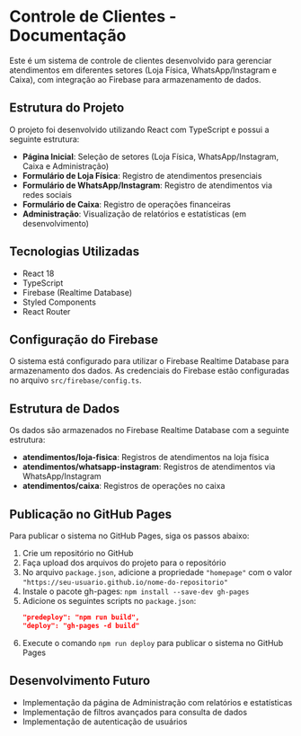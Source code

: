 # Controle de Clientes - Documentação

Este é um sistema de controle de clientes desenvolvido para gerenciar atendimentos em diferentes setores (Loja Física, WhatsApp/Instagram e Caixa), com integração ao Firebase para armazenamento de dados.

## Estrutura do Projeto

O projeto foi desenvolvido utilizando React com TypeScript e possui a seguinte estrutura:

- **Página Inicial**: Seleção de setores (Loja Física, WhatsApp/Instagram, Caixa e Administração)
- **Formulário de Loja Física**: Registro de atendimentos presenciais
- **Formulário de WhatsApp/Instagram**: Registro de atendimentos via redes sociais
- **Formulário de Caixa**: Registro de operações financeiras
- **Administração**: Visualização de relatórios e estatísticas (em desenvolvimento)

## Tecnologias Utilizadas

- React 18
- TypeScript
- Firebase (Realtime Database)
- Styled Components
- React Router

## Configuração do Firebase

O sistema está configurado para utilizar o Firebase Realtime Database para armazenamento dos dados. As credenciais do Firebase estão configuradas no arquivo `src/firebase/config.ts`.

## Estrutura de Dados

Os dados são armazenados no Firebase Realtime Database com a seguinte estrutura:

- **atendimentos/loja-fisica**: Registros de atendimentos na loja física
- **atendimentos/whatsapp-instagram**: Registros de atendimentos via WhatsApp/Instagram
- **atendimentos/caixa**: Registros de operações no caixa

## Publicação no GitHub Pages

Para publicar o sistema no GitHub Pages, siga os passos abaixo:

1. Crie um repositório no GitHub
2. Faça upload dos arquivos do projeto para o repositório
3. No arquivo `package.json`, adicione a propriedade `"homepage"` com o valor `"https://seu-usuario.github.io/nome-do-repositorio"`
4. Instale o pacote gh-pages: `npm install --save-dev gh-pages`
5. Adicione os seguintes scripts no `package.json`:
   ```json
   "predeploy": "npm run build",
   "deploy": "gh-pages -d build"
   ```
6. Execute o comando `npm run deploy` para publicar o sistema no GitHub Pages

## Desenvolvimento Futuro

- Implementação da página de Administração com relatórios e estatísticas
- Implementação de filtros avançados para consulta de dados
- Implementação de autenticação de usuários

